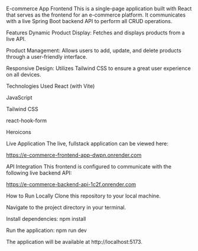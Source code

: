E-commerce App Frontend
This is a single-page application built with React that serves as the frontend for an e-commerce platform. It communicates with a live Spring Boot backend API to perform all CRUD operations.

Features
Dynamic Product Display: Fetches and displays products from a live API.

Product Management: Allows users to add, update, and delete products through a user-friendly interface.

Responsive Design: Utilizes Tailwind CSS to ensure a great user experience on all devices.

Technologies Used
React (with Vite)

JavaScript

Tailwind CSS

react-hook-form

Heroicons

Live Application
The live, fullstack application can be viewed here:

https://e-commerce-frontend-app-dwpn.onrender.com

API Integration
This frontend is configured to communicate with the following live backend API:

https://e-commerce-backend-api-1c2f.onrender.com

How to Run Locally
Clone this repository to your local machine.

Navigate to the project directory in your terminal.

Install dependencies: npm install

Run the application: npm run dev

The application will be available at http://localhost:5173.